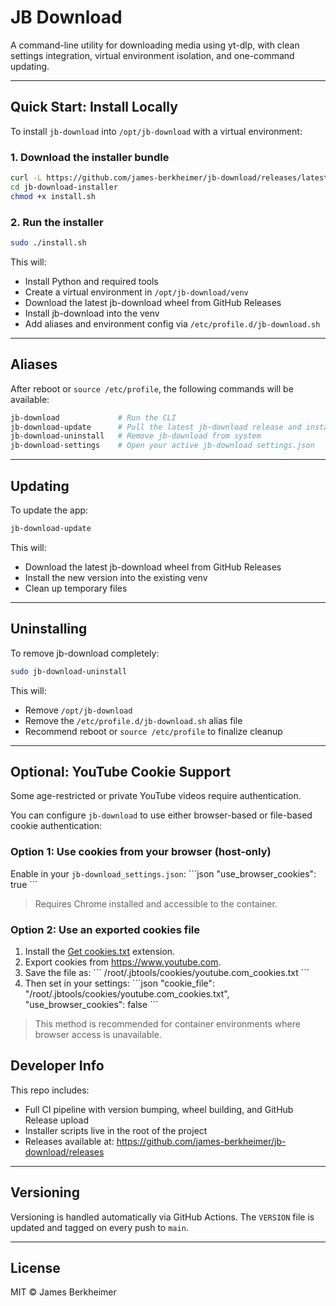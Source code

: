# JB Download

A command-line utility for downloading media using yt-dlp, with clean settings integration, virtual environment isolation, and one-command updating.

---

## Quick Start: Install Locally

To install `jb-download` into `/opt/jb-download` with a virtual environment:

### 1. Download the installer bundle

```bash
curl -L https://github.com/james-berkheimer/jb-download/releases/latest/download/install-jb-download.tar.gz | tar xz
cd jb-download-installer
chmod +x install.sh
```

### 2. Run the installer

```bash
sudo ./install.sh
```

This will:

- Install Python and required tools
- Create a virtual environment in `/opt/jb-download/venv`
- Download the latest jb-download wheel from GitHub Releases
- Install jb-download into the venv
- Add aliases and environment config via `/etc/profile.d/jb-download.sh`

---

## Aliases

After reboot or `source /etc/profile`, the following commands will be available:

```bash
jb-download             # Run the CLI
jb-download-update      # Pull the latest jb-download release and install it
jb-download-uninstall   # Remove jb-download from system
jb-download-settings    # Open your active jb-download settings.json
```

---

## Updating

To update the app:

```bash
jb-download-update
```

This will:

- Download the latest jb-download wheel from GitHub Releases
- Install the new version into the existing venv
- Clean up temporary files

---

## Uninstalling

To remove jb-download completely:

```bash
sudo jb-download-uninstall
```

This will:

- Remove `/opt/jb-download`
- Remove the `/etc/profile.d/jb-download.sh` alias file
- Recommend reboot or `source /etc/profile` to finalize cleanup

---

## Optional: YouTube Cookie Support

Some age-restricted or private YouTube videos require authentication.

You can configure `jb-download` to use either browser-based or file-based cookie authentication:

### Option 1: Use cookies from your browser (host-only)

Enable in your `jb-download_settings.json`:
\`\`\`json
"use_browser_cookies": true
\`\`\`

> Requires Chrome installed and accessible to the container.

### Option 2: Use an exported cookies file

1. Install the [Get cookies.txt](https://chrome.google.com/webstore/detail/get-cookiestxt/) extension.
2. Export cookies from https://www.youtube.com.
3. Save the file as:
   \`\`\`
   /root/.jbtools/cookies/youtube.com_cookies.txt
   \`\`\`
4. Then set in your settings:
   \`\`\`json
   "cookie_file": "/root/.jbtools/cookies/youtube.com_cookies.txt",
   "use_browser_cookies": false
   \`\`\`

> This method is recommended for container environments where browser access is unavailable.

## Developer Info

This repo includes:

- Full CI pipeline with version bumping, wheel building, and GitHub Release upload
- Installer scripts live in the root of the project
- Releases available at: https://github.com/james-berkheimer/jb-download/releases

---

## Versioning

Versioning is handled automatically via GitHub Actions. The `VERSION` file is updated and tagged on every push to `main`.

---

## License

MIT © James Berkheimer
